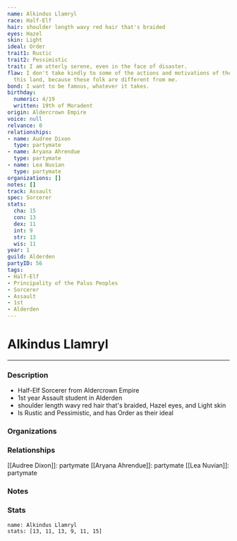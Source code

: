 ```yaml
---
name: Alkindus Llamryl
race: Half-Elf
hair: shoulder length wavy red hair that's braided
eyes: Hazel
skin: Light
ideal: Order
trait1: Rustic
trait2: Pessimistic
trait: I am utterly serene, even in the face of disaster.
flaw: I don't take kindly to some of the actions and motivations of the people of
  this land, because these folk are different from me.
bond: I want to be famous, whatever it takes.
birthday:
  numeric: 4/19
  written: 19th of Moradent
origin: Aldercrown Empire
voice: null
relvance: 0
relationships:
- name: Audree Dixon
  type: partymate
- name: Aryana Ahrendue
  type: partymate
- name: Lea Nuvian
  type: partymate
organizations: []
notes: []
track: Assault
spec: Sorcerer
stats:
  cha: 15
  con: 13
  dex: 11
  int: 9
  str: 13
  wis: 11
year: 1
guild: Alderden
partyID: 56
tags:
- Half-Elf
- Principality of the Palus Peoples
- Sorcerer
- Assault
- 1st
- Alderden
---
```

# Alkindus Llamryl
---
### Description
- Half-Elf Sorcerer from Aldercrown Empire
- 1st year Assault student in Alderden
- shoulder length wavy red hair that's braided, Hazel eyes, and Light skin
- Is Rustic and Pessimistic, and has Order as their ideal

### Organizations

### Relationships
[[Audree Dixon]]: partymate
[[Aryana Ahrendue]]: partymate
[[Lea Nuvian]]: partymate

### Notes

### Stats
```statblock
name: Alkindus Llamryl
stats: [13, 11, 13, 9, 11, 15]
```
